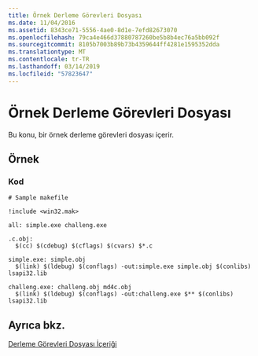 ```yaml
---
title: Örnek Derleme Görevleri Dosyası
ms.date: 11/04/2016
ms.assetid: 8343ce71-5556-4ae0-8d1e-7efd82673070
ms.openlocfilehash: 79ca4e466d37880787260be5b8b4ec76a5bb092f
ms.sourcegitcommit: 8105b7003b89b73b4359644ff4281e1595352dda
ms.translationtype: MT
ms.contentlocale: tr-TR
ms.lasthandoff: 03/14/2019
ms.locfileid: "57823647"
---
```

# <a name="sample-makefile"></a>Örnek Derleme Görevleri Dosyası

Bu konu, bir örnek derleme görevleri dosyası içerir.

## <a name="sample"></a>Örnek

### <a name="code"></a>Kod

```
# Sample makefile

!include <win32.mak>

all: simple.exe challeng.exe

.c.obj:
  $(cc) $(cdebug) $(cflags) $(cvars) $*.c

simple.exe: simple.obj
  $(link) $(ldebug) $(conflags) -out:simple.exe simple.obj $(conlibs) lsapi32.lib

challeng.exe: challeng.obj md4c.obj
  $(link) $(ldebug) $(conflags) -out:challeng.exe $** $(conlibs) lsapi32.lib
```

## <a name="see-also"></a>Ayrıca bkz.

[Derleme Görevleri Dosyası İçeriği](contents-of-a-makefile.md)
